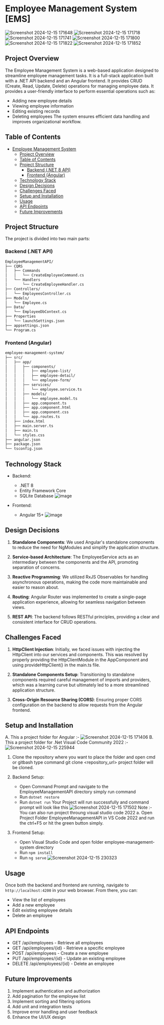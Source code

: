 # Employee Management System [EMS]

![Screenshot 2024-12-15 171648](https://github.com/user-attachments/assets/b93233de-996b-4826-9036-7acfd64a48b4)
![Screenshot 2024-12-15 171718](https://github.com/user-attachments/assets/bbf65f03-b4ef-432b-96f0-f1040a306316)
![Screenshot 2024-12-15 171741](https://github.com/user-attachments/assets/64ec9b6a-a55f-4657-a7d2-bf800817f482)
![Screenshot 2024-12-15 171800](https://github.com/user-attachments/assets/737ad427-e449-488b-90d7-6bc5d9dc1b6f)
![Screenshot 2024-12-15 171822](https://github.com/user-attachments/assets/1d8ab5f9-2c53-47d1-b228-fea4276fd499)
![Screenshot 2024-12-15 171852](https://github.com/user-attachments/assets/f11e371f-74af-4d3b-97b3-ad6ccfc41dc3)

## Project Overview

The Employee Management System is a web-based application designed to streamline employee management tasks. It is a full-stack application built with a .NET API backend and an Angular frontend. It provides CRUD (Create, Read, Update, Delete) operations for managing employee data. It provides a user-friendly interface to perform essential operations such as:
- Adding new employee details
- Viewing employee information
- Editing existing records
- Deleting employees
The system ensures efficient data handling and improves organizational workflow.


## Table of Contents

- [Employee Management System](#employee-management-system)
	- [Project Overview](#project-overview)
	- [Table of Contents](#table-of-contents)
	- [Project Structure](#project-structure)
		- [Backend (.NET 8 API)](#backend-net-8-api)
		- [Frontend (Angular)](#frontend-angular)
	- [Technology Stack](#technology-stack)
	- [Design Decisions](#design-decisions)
	- [Challenges Faced](#challenges-faced)
	- [Setup and Installation](#setup-and-installation)
	- [Usage](#usage)
	- [API Endpoints](#api-endpoints)
	- [Future Improvements](#future-improvements)

## Project Structure

The project is divided into two main parts:

### Backend (.NET API)

```sh
EmployeeManagementAPI/
├── CQRS
│   ├── Commands
│   │   └── CreateEmployeeCommand.cs
│   └── Handlers
│       └── CreateEmployeeHandler.cs
├── Controllers/
│   └── EmployeesController.cs
├── Models/
│   └── Employee.cs
├── Data/
│   └── EmployeeDbContext.cs
├── Properties
│   └── launchSettings.json
├── appsettings.json
└── Program.cs
```

### Frontend (Angular)

```sh
employee-management-system/
├── src/
│   ├── app/
│   │   ├── components/
│   │   │   ├── employee-list/
│   │   │   ├── employee-detail/
│   │   │   └── employee-form/
│   │   ├── services/
│   │   │   └── employee.service.ts
│   │   ├── models/
│   │   │   └── employee.model.ts
│   │   ├── app.component.ts
│   │   ├── app.component.html
│   │   ├── app.component.css
│   │   └── app.routes.ts
│   ├── index.html
│   ├── main.server.ts
│   ├── main.ts
│   └── styles.css
├── angular.json
├── package.json
└── tsconfig.json
```

## Technology Stack

- Backend:
  - .NET 8
  - Entity Framework Core
  - SQLite Database
    ![image](https://github.com/user-attachments/assets/9e93064c-6050-4456-bb8a-2fafcf35b04f)

- Frontend:
  - Angular 15+
    ![image](https://github.com/user-attachments/assets/527b2bb5-843a-4fe8-972d-4707600264b9)

  

## Design Decisions

1. **Standalone Components**: We used Angular's standalone components to reduce the need for NgModules and simplify the application structure.

2. **Service-based Architecture**: The EmployeeService acts as an intermediary between the components and the API, promoting separation of concerns.

3. **Reactive Programming**: We utilized RxJS Observables for handling asynchronous operations, making the code more maintainable and easier to reason about.

4. **Routing**: Angular Router was implemented to create a single-page application experience, allowing for seamless navigation between views.

5. **REST API**: The backend follows RESTful principles, providing a clear and consistent interface for CRUD operations.

## Challenges Faced

1. **HttpClient Injection**: Initially, we faced issues with injecting the HttpClient into our services and components. This was resolved by properly providing the HttpClientModule in the AppComponent and using provideHttpClient() in the main.ts file.

2. **Standalone Components Setup**: Transitioning to standalone components required careful management of imports and providers, which was a learning curve but ultimately led to a more streamlined application structure.

3. **Cross-Origin Resource Sharing (CORS)**: Ensuring proper CORS configuration on the backend to allow requests from the Angular frontend.

## Setup and Installation
A. This a project folder for Angular :-
![Screenshot 2024-12-15 171406](https://github.com/user-attachments/assets/29d00edd-3a96-451d-ad36-c35c8356f3c0)
B. This a project folder for .Net Visual Code Community 2022 :-
![Screenshot 2024-12-15 225944](https://github.com/user-attachments/assets/9b5e0192-baf7-4c4d-bf81-9547926f0b68)

1. Clone the repository where you want to place the folder and open cmd or gitbash type command git clone <repository_url>
   project folder will be cloned.
3. Backend Setup:
   - Open Command Prompt and navigate to the EmployeeManagementAPI directory simply run command 
   - Run `dotnet restore`
   - Run `dotnet run`
Your Project will run successfully and command prompt will look like this
![Screenshot 2024-12-15 171502](https://github.com/user-attachments/assets/ea0b2c63-d417-4d8c-b2d3-51d71f7fa19c)
Note :- You can also run project throung visual studio code 2022
        a. Open Project Folder EmployeeManagementAPI in VS Code 2022 and run the ctrl+F5 or hit the green button simply.

4. Frontend Setup:
   - Open Visual Studio Code and open folder employee-management-system directory
   - Run `npm install`
   - Run `ng serve`
![Screenshot 2024-12-15 230323](https://github.com/user-attachments/assets/ca0a0cbf-792b-42e3-9dd9-5be5c771fc46)


## Usage

Once both the backend and frontend are running, navigate to `http://localhost:4200` in your web browser. From there, you can:

- View the list of employees
- Add a new employee
- Edit existing employee details
- Delete an employee

## API Endpoints

- GET /api/employees - Retrieve all employees
- GET /api/employees/{id} - Retrieve a specific employee
- POST /api/employees - Create a new employee
- PUT /api/employees/{id} - Update an existing employee
- DELETE /api/employees/{id} - Delete an employee

## Future Improvements

1. Implement authentication and authorization
2. Add pagination for the employee list
3. Implement sorting and filtering options
4. Add unit and integration tests
5. Improve error handling and user feedback
6. Enhance the UI/UX design
